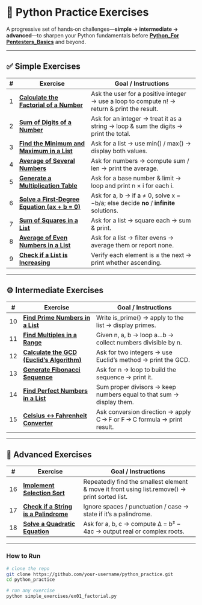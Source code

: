 # 🧠 Python Practice Exercises

A progressive set of hands‑on challenges—**simple → intermediate → advanced**—to sharpen your Python fundamentals before **[Python_For Pentesters_Basics](https://github.com/DairHX/Python_For_Pentesters_Basics)** and beyond.

---

## ✅ Simple Exercises

| # | Exercise | Goal / Instructions |
|---|----------|---------------------|
| 1 | **[Calculate the Factorial of a Number](./simple_exercises/ex01_factorial.py)** | Ask the user for a positive integer → use a loop to compute n! → return & print the result. |
| 2 | **[Sum of Digits of a Number](./simple_exercises/ex02_sum_of_numbers.py)** | Ask for an integer → treat it as a string → loop & sum the digits → print the total. |
| 3 | **[Find the Minimum and Maximum in a List](./simple_exercises/ex03_min_max_list.py)** | Ask for a list → use min() / max() → display both values. |
| 4 | **[Average of Several Numbers](./simple_exercises/ex04_average_list.py)** | Ask for numbers → compute sum / len → print the average. |
| 5 | **[Generate a Multiplication Table](./simple_exercises/ex05_multiplication_table.py)** | Ask for a base number & limit → loop and print n × i for each i. |
| 6 | **[Solve a First‑Degree Equation (ax + b = 0)](./simple_exercises/ex06_solve_linear_equation.py)** | Ask for a, b → if a ≠ 0, solve x = −b/a; else decide **no** / **infinite** solutions. |
| 7 | **[Sum of Squares in a List](./simple_exercises/ex07_sum_of_squares.py)** | Ask for a list → square each → sum & print. |
| 8 | **[Average of Even Numbers in a List](./simple_exercises/ex08_average_of_even_numbers.py)** | Ask for a list → filter evens → average them or report none. |
| 9 | **[Check if a List is Increasing](./simple_exercises/ex09_check_if_list_is_increasing.py)** | Verify each element is ≤ the next → print whether ascending. |

---

## ⚙️ Intermediate Exercises

| # | Exercise | Goal / Instructions |
|---|----------|---------------------|
| 10 | **[Find Prime Numbers in a List](./intermediate_exercises/ex10_primes_in_list.py)** | Write is_prime() → apply to the list → display primes. |
| 11 | **[Find Multiples in a Range](./intermediate_exercises/ex11_multiples_of_n_in_range.py)** | Given n, a, b → loop a…b → collect numbers divisible by n. |
| 12 | **[Calculate the GCD (Euclid’s Algorithm)](./intermediate_exercises/ex12_gcd_euclidean_algorithm.py)** | Ask for two integers → use Euclid’s method → print the GCD. |
| 13 | **[Generate Fibonacci Sequence](./intermediate_exercises/ex13_fibonacci_sequence.py)** | Ask for n → loop to build the sequence → print it. |
| 14 | **[Find Perfect Numbers in a List](./intermediate_exercises/ex14_perfect_numbers.py)** | Sum proper divisors → keep numbers equal to that sum → display them. |
| 15 | **[Celsius ↔ Fahrenheit Converter](./intermediate_exercises/ex15_celsius_fahrenheit_converter.py)** | Ask conversion direction → apply C → F or F → C formula → print result. |

---

## 🔬 Advanced Exercises

| # | Exercise | Goal / Instructions |
|---|----------|---------------------|
| 16 | **[Implement Selection Sort](./advanced_exercices/ex16_selection_sort_min_only.py)** | Repeatedly find the smallest element & move it front using list.remove() → print sorted list. |
| 17 | **[Check if a String is a Palindrome](./advanced_exercices/ex17_check_palindrome.py)** | Ignore spaces / punctuation / case → state if it’s a palindrome. |
| 18 | **[Solve a Quadratic Equation](./advanced_exercices/ex18_solve_quadratic_equation.py)** | Ask for a, b, c → compute Δ = b² − 4ac → output real or complex roots. |

---

### How to Run

```bash
# clone the repo
git clone https://github.com/your-username/python_practice.git
cd python_practice

# run any exercise
python simple_exercises/ex01_factorial.py

